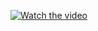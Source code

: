 [![Watch the video](https://i.stack.imgur.com/Vp2cE.png)](https://www.youtube.com/watch?v=0LZS14jZhBo)



